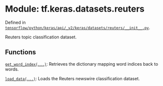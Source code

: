<div itemscope itemtype="http://developers.google.com/ReferenceObject">
<meta itemprop="name" content="tf.keras.datasets.reuters" />
<meta itemprop="path" content="Stable" />
</div>

# Module: tf.keras.datasets.reuters



Defined in [`tensorflow/python/keras/api/_v2/keras/datasets/reuters/__init__.py`](/code/stable/tensorflow/python/keras/api/_v2/keras/datasets/reuters/__init__.py).

Reuters topic classification dataset.

## Functions

[`get_word_index(...)`](../../../tf/keras/datasets/reuters/get_word_index.md): Retrieves the dictionary mapping word indices back to words.

[`load_data(...)`](../../../tf/keras/datasets/reuters/load_data.md): Loads the Reuters newswire classification dataset.


